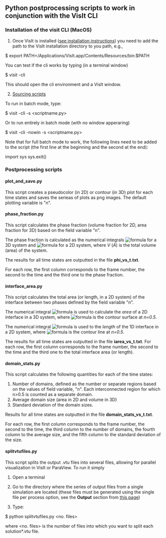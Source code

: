## Python postprocessing scripts to work in conjunction with the VisIt CLI

### Installation of the visit CLI (MacOS)

1) Once VisIt is installed ([see installation instructions](https://visit-sphinx-github-user-manual.readthedocs.io/en/develop/gui_manual/Intro/Installing_VisIt.html)) you need to add the path to the VisIt installation directory to you path, e.g.,

\$ export PATH=/Applications/VisIt.app/Contents/Resources/bin:$PATH

You can test if the cli works by typing (in a terminal window)

\$ visit -cli

This should open the cli environment and a VisIt window. 

2) [Sourcing scripts](https://www.visitusers.org/index.php?title=Using_CLI#Starting_the_CLI)

To run in batch mode, type:

\$ visit -cli -s <scriptname.py>

Or to run entirely in batch mode (with no window apperaring)

\$ visit -cli -nowin -s <scriptname.py>

Note that for full batch mode to work, the following lines need to be added to the script (the first line at the beginning and the second at the end):

import sys
sys.exit()

### Postprocessing scripts

#### plot_and_save.py

This script creates a pseudocolor (in 2D) or contour (in 3D) plot for each time states and saves the serieas of plots as png images. The default plotting variable is "n".

#### phase_fraction.py

This script calculates the phase fraction (volume fraction for 2D, area fraction for 3D) based on the field variable "n". 

The phase fraction is calculated as the numerical integrals ![formula](https://render.githubusercontent.com/render/math?math=\phi=\frac{1}{V}\int_Vnd^3r) for 
a 3D system and ![formula](https://render.githubusercontent.com/render/math?math=\phi=\frac{1}{A}\int_An\,d^2r) for a 2D system, where *V* (*A*) is the total volume (area) of the system.

The results for all time states are outputted in the file **phi_vs_t.txt**.

For each row, the first column corresponds to the frame number, the second to the time and the third one to the phase fraction.

#### interface_area.py

This script calculates the total area (or length, in a 2D system) of the interface between two phases defined by the field variable "n".   

The numerical integral ![formula](https://render.githubusercontent.com/render/math?math=A_{int}=2\int_{\delta\Omega}nd^2r) is used to calculate the *area* of a 2D interface 
in a 3D system, where ![formula](https://render.githubusercontent.com/render/math?math=\delta\Omega) is the contour surface at *n=0.5*.

The numerical integral ![formula](https://render.githubusercontent.com/render/math?math=L_{int}=2\int_{\delta%20l}ndr) is used to the *length* of the 1D 
interface in a 2D system, where ![formula](https://render.githubusercontent.com/render/math?math=\delta%20l) is the contour line at *n=0.5*.

The results for all time states are outputted in the file **iarea_vs_t.txt**. 
For each row, the first column corresponds to the frame number, the second to the time and the third one to the total interface area (or length).

#### domain_stats.py

This script calculates the following quantities for each of the time states: 
1) Number of domains, defined as the number or separate regions based on the values of field variable, "n". Each interconnected region for which n>0.5 is counted as a separate domain. 
2) Average domain size (area in 2D and volume in 3D)
3)  Standard deviation of the domain sizes. 

Results for all time states are outputted in the file **domain_stats_vs_t.txt**.

For each row, the first column corresponds to the frame number, the second to the time,  the third column to the number of domains, the fourth column to the average size, and the fifth column to the standard deviation of the size.

#### splitvtufiles.py

This script splits the output .vtu files into several files, allowing for parallel visualization in VisIt or ParaView. To run it simply 
1. Open a terminal

2. Go to the directory where the series of output files from a single simulation are located (these files must be generated using the single file per process option, see the **Output** section from [this page](https://prisms-center.github.io/phaseField/doxygen_files/input_file.html))

3. Type:

  \$ python splitvtufiles.py <no. files>

  where <no. files> is the number of files into which you want to split each solution\*.vtu file.